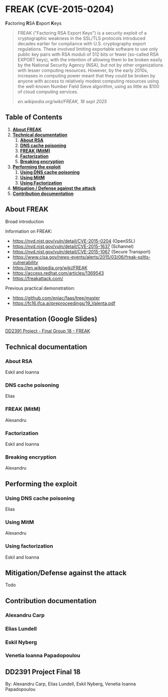 # FREAK (CVE-2015-0204)

**F**actoring **R**SA **E**xport **K**eys

> FREAK ("Factoring RSA Export Keys") is a security exploit of a cryptographic weakness in the SSL/TLS protocols introduced decades earlier for compliance with U.S. cryptography export regulations. These involved limiting exportable software to use only public key pairs with RSA moduli of 512 bits or fewer (so-called RSA EXPORT keys), with the intention of allowing them to be broken easily by the National Security Agency (NSA), but not by other organizations with lesser computing resources. However, by the early 2010s, increases in computing power meant that they could be broken by anyone with access to relatively modest computing resources using the well-known Number Field Sieve algorithm, using as little as $100 of cloud computing services.
> 
> *en.wikipedia.org/wiki/FREAK, 18 sept 2025*

## Table of Contents

1. [**About FREAK**](#about-freak)
1. [**Technical documentation**](#technical-documentation)
   1. [**About RSA**](#about-rsa)
   1. [**DNS cache poisoning**](#dns-cache-poisoning)
   1. [**FREAK (MitM)**](#freak-mitm)
   1. [**Factorization**](#factorization)
   1. [**Breaking encryption**](#breaking-encryption)
1. [**Performing the exploit**](#performing-the-exploit)
   1. [**Using DNS cache poisoning**](#using-dns-cache-poisoning)
   1. [**Using MitM**](#using-mitm)
   1. [**Using Factorization**](#using-factorization)
1. [**Mitigation / Defense against the attack**](#1-about-freak)
1. [**Contribution documentation**](#contribution-documentation)

## About FREAK

Broad introduction

Information on FREAK:
- https://nvd.nist.gov/vuln/detail/CVE-2015-0204 (OpenSSL)
- https://nvd.nist.gov/vuln/detail/CVE-2015-1637 (Schannel)
- https://nvd.nist.gov/vuln/detail/CVE-2015-1067 (Secure Transport)
- https://www.cisa.gov/news-events/alerts/2015/03/06/freak-ssltls-vulnerability
- https://en.wikipedia.org/wiki/FREAK
- https://access.redhat.com/articles/1369543
- https://freakattack.com/

Previous practical demonstration:

- https://github.com/eniac/faas/tree/master
- https://fc16.ifca.ai/preproceedings/19_Valenta.pdf

## Presentation (Google Slides)

[DD2391 Project - Final Group 18 - FREAK](https://docs.google.com/presentation/d/1Ma8DdMEyfZuG2-iaYIO6c-XB07Kh5vx1UhjnjDeAjVI/edit?usp=sharing)

## Technical documentation

### About RSA

Eskil and Ioanna

### DNS cache poisoning

Elias

### FREAK (MitM)

Alexandru

### Factorization

Eskil and Ioanna

### Breaking encryption

Alexandru

## Performing the exploit

### Using DNS cache poisoning

Elias

### Using MitM

Alexandru

### Using factorization

Eskil and Ioanna

## Mitigation/Defense against the attack

Todo

## Contribution documentation

### Alexandru Carp

### Elias Lundell

### Eskil Nyberg

### Venetia Ioanna Papadopoulou

## DD2391 Project Final 18

By: Alexandru Carp, Elias Lundell, Eskil Nyberg, Venetia Ioanna Papadopoulou
